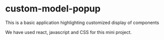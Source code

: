 # custom-model-popup

This is a basic application highlighting customized display of components

We have used react, javascript and CSS for this mini project.
